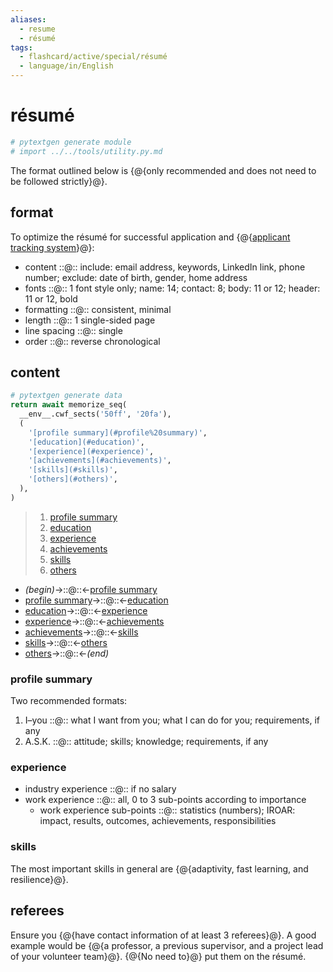 ```yaml
---
aliases:
  - resume
  - résumé
tags:
  - flashcard/active/special/résumé
  - language/in/English
---
```


# résumé

```Python
# pytextgen generate module
# import ../../tools/utility.py.md
```

The format outlined below is {@{only recommended and does not need to be followed strictly}@}. <!--SR:!2025-02-10,165,355-->

## format

To optimize the résumé for successful application and {@{[applicant tracking system](applicant%20tracking%20system.md)}@}: <!--SR:!2028-07-30,1370,350-->

- content ::@:: include: email address, keywords, LinkedIn link, phone number; exclude: date of birth, gender, home address <!--SR:!2025-05-07,334,250!2025-04-02,297,353-->
- fonts ::@:: 1 font style only; name: 14; contact: 8; body: 11 or 12; header: 11 or 12, bold <!--SR:!2027-07-21,928,270!2025-03-22,288,353-->
- formatting ::@:: consistent, minimal <!--SR:!2026-01-13,560,310!2025-05-03,329,373-->
- length ::@:: 1 single-sided page <!--SR:!2028-01-14,1205,350!2025-04-21,319,373-->
- line spacing ::@:: single <!--SR:!2028-03-20,1250,350!2025-06-24,372,373-->
- order ::@:: reverse chronological <!--SR:!2026-04-19,685,330!2025-05-26,348,373-->

## content

```Python
# pytextgen generate data
return await memorize_seq(
  __env__.cwf_sects('50ff', '20fa'),
  (
    '[profile summary](#profile%20summary)',
    '[education](#education)',
    '[experience](#experience)',
    '[achievements](#achievements)',
    '[skills](#skills)',
    '[others](#others)',
  ),
)
```

<!--pytextgen generate section="50ff"--><!-- The following content is generated at 2024-01-26T12:42:06.721939+08:00. Any edits will be overridden! -->

> 1. [profile summary](#profile%20summary)
> 2. [education](#education)
> 3. [experience](#experience)
> 4. [achievements](#achievements)
> 5. [skills](#skills)
> 6. [others](#others)

<!--/pytextgen-->

<!--pytextgen generate section="20fa"--><!-- The following content is generated at 2024-01-26T12:42:06.646432+08:00. Any edits will be overridden! -->

- _(begin)_→::@::←[profile summary](#profile%20summary) <!--SR:!2026-09-21,765,330!2027-07-24,1068,350-->
- [profile summary](#profile%20summary)→::@::←[education](#education) <!--SR:!2026-09-24,768,330!2025-05-16,359,310-->
- [education](#education)→::@::←[experience](#experience) <!--SR:!2026-03-13,600,310!2025-01-28,190,270-->
- [experience](#experience)→::@::←[achievements](#achievements) <!--SR:!2025-02-06,217,250!2027-04-09,892,310-->
- [achievements](#achievements)→::@::←[skills](#skills) <!--SR:!2027-08-05,977,290!2026-03-24,610,310-->
- [skills](#skills)→::@::←[others](#others) <!--SR:!2026-07-27,725,330!2028-03-26,1166,310-->
- [others](#others)→::@::←_(end)_ <!--SR:!2028-08-27,1383,350!2026-05-29,715,330-->

<!--/pytextgen-->

### profile summary

Two recommended formats:

1. I–you ::@:: what I want from you; what I can do for you; requirements, if any <!--SR:!2025-11-06,513,310!2025-06-13,363,373-->
2. A.S.K. ::@:: attitude; skills; knowledge; requirements, if any <!--SR:!2028-07-30,1361,350!2025-07-05,381,373-->

### experience

- industry experience ::@:: if no salary <!--SR:!2025-04-27,340,310!2025-08-27,421,373-->
- work experience ::@:: all, 0 to 3 sub-points according to importance <!--SR:!2027-07-19,1064,350!2025-05-25,347,373-->
  - work experience sub-points ::@:: statistics (numbers); IROAR: impact, results, outcomes, achievements, responsibilities <!--SR:!2026-04-01,465,230!2025-07-28,397,373-->

### skills

The most important skills in general are {@{adaptivity, fast learning, and resilience}@}. <!--SR:!2025-04-25,367,290-->

## referees

Ensure you {@{have contact information of at least 3 referees}@}. A good example would be {@{a professor, a previous supervisor, and a project lead of your volunteer team}@}. {@{No need to}@} put them on the résumé. <!--SR:!2028-05-29,1313,350!2025-12-01,522,270!2028-03-20,1250,350-->
